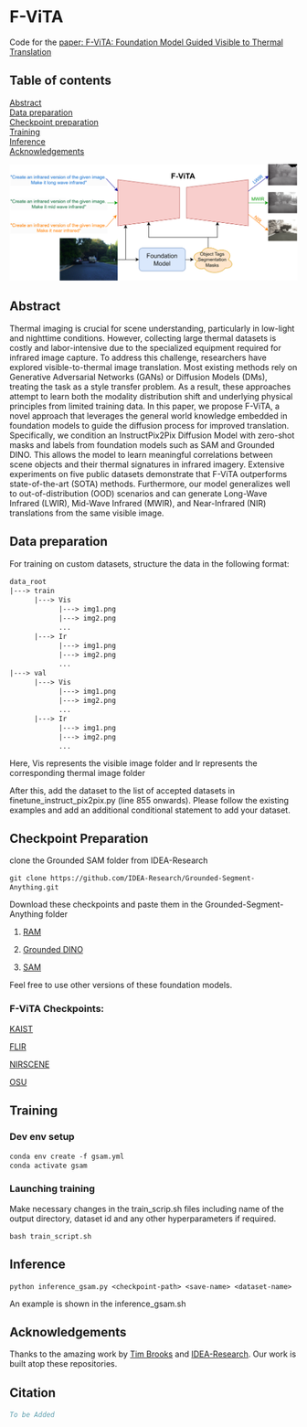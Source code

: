 # F-ViTA
Code for the [paper: F-ViTA: Foundation Model Guided Visible to Thermal Translation](tbf)

## Table of contents

[Abstract](#abstract) <br>
[Data preparation](#data-preparation) <br>
[Checkpoint preparation](#checkpoint-preparation) <br>
[Training](#training) <br>
[Inference](#inference) <br>
[Acknowledgements](#acknowledgements) <br>

<p align="center">
<img src="resources/intro_fig.png"/>
</p>

## Abstract 

Thermal imaging is crucial for scene understanding, particularly in low-light and nighttime conditions. However, collecting large thermal datasets is costly and labor-intensive due to the specialized equipment required for infrared image capture. To address this challenge, researchers have explored visible-to-thermal image translation. Most existing methods rely on Generative Adversarial Networks (GANs) or Diffusion Models (DMs), treating the task as a style transfer problem. As a result, these approaches attempt to learn both the modality distribution shift and underlying physical principles from limited training data.  In this paper, we propose F-ViTA, a novel approach that leverages the general world knowledge embedded in foundation models to guide the diffusion process for improved translation. Specifically, we condition an InstructPix2Pix Diffusion Model with zero-shot masks and labels from foundation models such as SAM and Grounded DINO. This allows the model to learn meaningful correlations between scene objects and their thermal signatures in infrared imagery. Extensive experiments on five public datasets demonstrate that F-ViTA outperforms state-of-the-art (SOTA) methods. Furthermore, our model generalizes well to out-of-distribution (OOD) scenarios and can generate Long-Wave Infrared (LWIR), Mid-Wave Infrared (MWIR), and Near-Infrared (NIR) translations from the same visible image.

## Data preparation

For training on custom datasets, structure the data in the following format:
```
data_root
|---> train
      |---> Vis
            |---> img1.png
            |---> img2.png
            ...
      |---> Ir
            |---> img1.png
            |---> img2.png
            ...
|---> val
      |---> Vis
            |---> img1.png
            |---> img2.png
            ...
      |---> Ir
            |---> img1.png
            |---> img2.png
            ...
```
Here, Vis represents the visible image folder and Ir represents the corresponding thermal image folder

After this, add the dataset to the list of accepted datasets in finetune_instruct_pix2pix.py (line 855 onwards). Please follow the existing examples and add an additional conditional statement to add your dataset.

## Checkpoint Preparation
clone the Grounded SAM folder from IDEA-Research
```
git clone https://github.com/IDEA-Research/Grounded-Segment-Anything.git
```
Download these checkpoints and paste them in the Grounded-Segment-Anything folder

1) [RAM](https://huggingface.co/spaces/xinyu1205/Recognize_Anything-Tag2Text/blob/main/ram_swin_large_14m.pth)

2) [Grounded DINO](https://github.com/IDEA-Research/GroundingDINO/releases/download/v0.1.0-alpha/groundingdino_swint_ogc.pth)

3) [SAM](https://huggingface.co/datasets/Gourieff/ReActor/blob/main/models/sams/sam_vit_b_01ec64.pth)

Feel free to use other versions of these foundation models.

### F-ViTA Checkpoints:
[KAIST](https://huggingface.co/jay-jnp/F-ViTA_KAIST)

[FLIR](https://huggingface.co/jay-jnp/F-VITA_FLIR)

[NIRSCENE](https://huggingface.co/jay-jnp/F-VITA_NIRSCENE)

[OSU](https://huggingface.co/jay-jnp/F-VITA_OSU)

## Training

### Dev env setup


```
conda env create -f gsam.yml
conda activate gsam
```

### Launching training
Make necessary changes in the train_scrip.sh files including name of the output directory, dataset id and any other hyperparameters if required.

```
bash train_script.sh
```

## Inference

```
python inference_gsam.py <checkpoint-path> <save-name> <dataset-name>
```
An example is shown in the inference_gsam.sh


## Acknowledgements

Thanks to the amazing work by [Tim Brooks](https://github.com/timothybrooks/instruct-pix2pix) and [IDEA-Research](https://github.com/IDEA-Research/Grounded-Segment-Anything). Our work is built atop these repositories.

## Citation

```bibtex
To be Added
```

